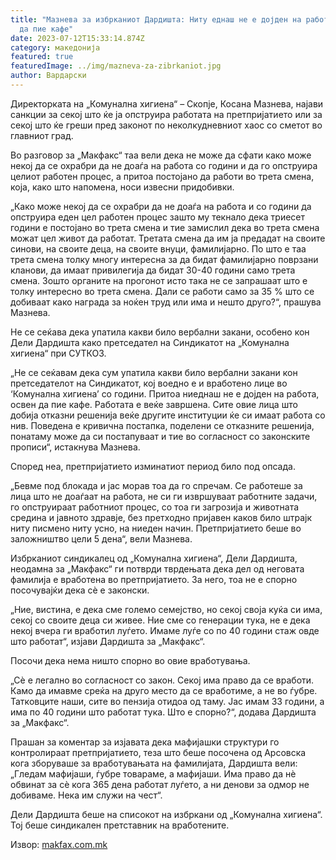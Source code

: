 ```yaml
---
title: "Мазнева за избрканиот Дардишта: Ниту еднаш не е дојден на работа, освен
  да пие кафе"
date: 2023-07-12T15:33:14.874Z
category: македонија
featured: true
featuredImage: ../img/mazneva-za-zibrkaniot.jpg
author: Вардарски
---
```

Директорката на „Комунална хигиена“ – Скопје, Косана Мазнева, најави санкции за секој што ќе ја опструира работата на претпријатието или за секој што ќе греши пред законот по неколкудневниот хаос со сметот во главниот град.
﻿<!--StartFragment-->

Во разговор за „Макфакс“ таа вели дека не може да сфати како може некој да се охрабри да не доаѓа на работа со години и да го опструира целиот работен процес, а притоа постојано да работи во трета смена, која, како што напомена, носи извесни придобивки.

„Како може некој да се охрабри да не доаѓа на работа и со години да опструира еден цел работен процес зашто му текнало дека триесет години е постојано во трета смена и тие замислил дека во трета смена можат цел живот да работат. Третата смена да им ја предадат на своите синови, на своите деца, на своите внуци, фамилијарно. По што е таа трета смена толку многу интересна за да бидат фамилијарно поврзани кланови, да имаат привилегија да бидат 30-40 години само трета смена. Зошто органите на прогонот исто така не се запрашаат што е толку интересно во трета смена. Дали се работи само за 35 % што се добиваат како награда за ноќен труд или има и нешто друго?“, прашува Мазнева.

Не се сеќава дека упатила какви било вербални закани, особено кон Дели Дардишта како претседател на Синдикатот на „Комунална хигиена“ при СУТКОЗ.

„Не се сеќавам дека сум упатила какви било вербални закани кон претседателот на Синдикатот, кој воедно е и вработено лице во ‘Комунална хигиена’ со години. Притоа ниеднаш не е дојден на работа, освен да пие кафе. Работата е веќе завршена. Сите овие лица што добија отказни решенија веќе другите институции ќе си имаат работа со нив. Поведена е кривична постапка, поделени се отказните решенија, понатаму може да си постапуваат и тие во согласност со законските прописи“, истакнува Мазнева.

Според неа, претпријатието изминатиот период било под опсада.

„Бевме под блокада и јас морав тоа да го спречам. Се работеше за лица што не доаѓаат на работа, не си ги извршуваат работните задачи, го опструираат работниот процес, со тоа ги загрозија и животната средина и јавното здравје, без претходно пријавен каков било штрајк ниту писмено ниту усно, на ниеден начин. Претпријатието беше во заложништво цели 5 дена“, вели Мазнева.

Избрканиот синдикалец од „Комунална хигиена“, Дели Дардишта, неодамна за „Макфакс“ ги потврди тврдењата дека дел од неговата фамилија е вработена во претпријатието. За него, тоа не е спорно посочувајќи дека сè е законски.

„Ние, вистина, е дека сме големо семејство, но секој своја куќа си има, секој со своите деца си живее. Ние сме со генерации тука, не е дека некој вчера ги вработил луѓето. Имаме луѓе со по 40 години стаж овде што работат“, изјави Дардишта за „Макфакс“.

Посочи дека нема ништо спорно во овие вработувања.

„Сè е легално во согласност со закон. Секој има право да се вработи. Камо да имавме среќа на друго место да се вработиме, а не во ѓубре. Татковците наши, сите во пензија отидоа од таму. Јас имам 33 години, а има по 40 години што работат тука. Што е спорно?“, додава Дардишта за „Макфакс“.

Прашан за коментар за изјавата дека мафијашки структури го контролираат претпријатието, теза што беше посочена од Арсовска кога зборуваше за вработувањата на фамилијата, Дардишта вели: „Гледам мафијаши, ѓубре товараме, а мафијаши. Има право да нè обвинат за сè кога 365 дена работат луѓето, а ни денови за одмор не добиваме. Нека им служи на чест“.

Дели Дардишта беше на списокот на избркани од „Комунална хигиена“. Тој беше синдикален претставник на вработените.

<!--EndFragment-->

Извор: [makfax.com.mk](https://makfax.com.mk/)